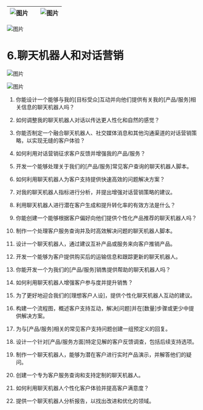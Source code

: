 | ![图片](d2d_images/chapter_title_corner_decoration_left.png) |  | ![图片](d2d_images/chapter_title_corner_decoration_right.png) |
| --- | --- | --- |

![图片](d2d_images/chapter_title_above.png)

# 6.聊天机器人和对话营销

![图片](d2d_images/chapter_title_below.png)

![图片](d2d_images/image002.png)

1.  你能设计一个能够与我的[目标受众]互动并向他们提供有关我的[产品/服务]相关信息的聊天机器人吗？

1.  如何调整我的聊天机器人对话以传达更人性化和自然的感觉？

1.  你能否制定一个融合聊天机器人、社交媒体消息和其他沟通渠道的对话营销策略，以实现无缝的客户体验？

1.  如何利用对话营销征求客户反馈并增强我的产品/服务？

1.  开发一个能够处理关于我们的[产品/服务]常见客户查询的聊天机器人脚本。

1.  如何利用聊天机器人为客户支持提供快速高效的问题解决方案？

1.  对我的聊天机器人指标进行分析，并提出增强对话营销策略的建议。

1.  利用聊天机器人进行潜在客户生成和提升转化率的有效方法是什么？

1.  你能创建一个能够根据客户偏好向他们提供个性化产品推荐的聊天机器人吗？

1.  制作一个处理客户服务查询并及时高效解决问题的聊天机器人脚本。

1.  设计一个聊天机器人，通过建议互补产品或服务来向客户推销产品。

1.  开发一个能够为客户提供购买后的运输信息和跟踪更新的聊天机器人。

1.  你能开发一个为我们的[产品/服务]销售提供帮助的聊天机器人吗？

1.  如何利用聊天机器人增强客户参与度并提升销售？

1.  为了更好地迎合我们的[理想客户人设]，提供个性化聊天机器人互动的建议。

1.  构建一个流程图，概述客户支持互动，解决[问题]并在[数量]步骤或更少中提供解决方案。

1.  为与[产品/服务]相关的常见客户支持问题创建一组预定义的回复。

1.  设计一个针对[产品/服务方面]特定见解的客户反馈调查，包括后续支持选项。

1.  制作一个聊天机器人，能够为潜在客户进行实时产品演示，并解答他们的疑问。

1.  创建一个专为客户服务查询和支持定制的聊天机器人。

1.  如何利用聊天机器人个性化客户体验并提高客户满意度？

1.  提供一个聊天机器人分析报告，以找出改进和优化的领域。
